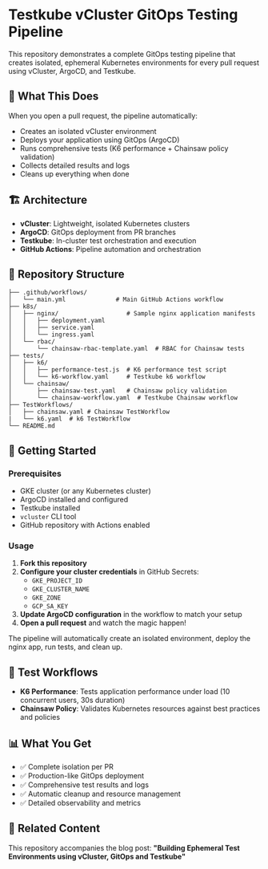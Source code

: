 # Testkube vCluster GitOps Testing Pipeline

This repository demonstrates a complete GitOps testing pipeline that creates isolated, ephemeral Kubernetes environments for every pull request using vCluster, ArgoCD, and Testkube.

## 🎯 What This Does

When you open a pull request, the pipeline automatically:
- Creates an isolated vCluster environment
- Deploys your application using GitOps (ArgoCD)
- Runs comprehensive tests (K6 performance + Chainsaw policy validation)
- Collects detailed results and logs
- Cleans up everything when done

## 🏗️ Architecture

- **vCluster**: Lightweight, isolated Kubernetes clusters
- **ArgoCD**: GitOps deployment from PR branches
- **Testkube**: In-cluster test orchestration and execution
- **GitHub Actions**: Pipeline automation and orchestration

## 📁 Repository Structure

```
├── .github/workflows/
│   └── main.yml              # Main GitHub Actions workflow
├── k8s/
│   ├── nginx/                   # Sample nginx application manifests
│   │   ├── deployment.yaml
│   │   ├── service.yaml
│   │   └── ingress.yaml
│   └── rbac/
│       └── chainsaw-rbac-template.yaml  # RBAC for Chainsaw tests
├── tests/
│   ├── k6/
│   │   ├── performance-test.js  # K6 performance test script
│   │   └── k6-workflow.yaml     # Testkube k6 workflow
│   └── chainsaw/
│       ├── chainsaw-test.yaml   # Chainsaw policy validation
│       └── chainsaw-workflow.yaml  # Testkube Chainsaw workflow
├── TestWorkflows/
│   ├── chainsaw.yaml # Chainsaw TestWorkflow
|   └── k6.yaml  # k6 TestWorkflow
└── README.md
```

## 🚀 Getting Started

### Prerequisites

- GKE cluster (or any Kubernetes cluster)
- ArgoCD installed and configured
- Testkube installed
- `vcluster` CLI tool
- GitHub repository with Actions enabled

### Usage

1. **Fork this repository**
2. **Configure your cluster credentials** in GitHub Secrets:
   - `GKE_PROJECT_ID`
   - `GKE_CLUSTER_NAME` 
   - `GKE_ZONE`
   - `GCP_SA_KEY`
3. **Update ArgoCD configuration** in the workflow to match your setup
4. **Open a pull request** and watch the magic happen!

The pipeline will automatically create an isolated environment, deploy the nginx app, run tests, and clean up.

## 🧪 Test Workflows

- **K6 Performance**: Tests application performance under load (10 concurrent users, 30s duration)
- **Chainsaw Policy**: Validates Kubernetes resources against best practices and policies

## 📊 What You Get

- ✅ Complete isolation per PR
- ✅ Production-like GitOps deployment
- ✅ Comprehensive test results and logs
- ✅ Automatic cleanup and resource management
- ✅ Detailed observability and metrics

## 🔗 Related Content

This repository accompanies the blog post: **"Building Ephemeral Test Environments using vCluster, GitOps and Testkube"**
